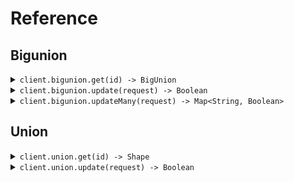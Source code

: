 # Reference
## Bigunion
<details><summary><code>client.bigunion.get(id) -> BigUnion</code></summary>
<dl>
<dd>

#### 🔌 Usage

<dl>
<dd>

<dl>
<dd>

```java
client.bigunion().get("id");
```
</dd>
</dl>
</dd>
</dl>

#### ⚙️ Parameters

<dl>
<dd>

<dl>
<dd>

**id:** `String` 
    
</dd>
</dl>
</dd>
</dl>


</dd>
</dl>
</details>

<details><summary><code>client.bigunion.update(request) -> Boolean</code></summary>
<dl>
<dd>

#### 🔌 Usage

<dl>
<dd>

<dl>
<dd>

```java
client.bigunion().update(
    BigUnion.normalSweet(
        NormalSweet
            .builder()
            .value("value")
            .build()
    )
);
```
</dd>
</dl>
</dd>
</dl>

#### ⚙️ Parameters

<dl>
<dd>

<dl>
<dd>

**request:** `BigUnion` 
    
</dd>
</dl>
</dd>
</dl>


</dd>
</dl>
</details>

<details><summary><code>client.bigunion.updateMany(request) -> Map&lt;String, Boolean&gt;</code></summary>
<dl>
<dd>

#### 🔌 Usage

<dl>
<dd>

<dl>
<dd>

```java
client.bigunion().updateMany(
    Arrays.asList(
        BigUnion.normalSweet(
            NormalSweet
                .builder()
                .value("value")
                .build()
        ),
        BigUnion.normalSweet(
            NormalSweet
                .builder()
                .value("value")
                .build()
        )
    )
);
```
</dd>
</dl>
</dd>
</dl>

#### ⚙️ Parameters

<dl>
<dd>

<dl>
<dd>

**request:** `List<BigUnion>` 
    
</dd>
</dl>
</dd>
</dl>


</dd>
</dl>
</details>

## Union
<details><summary><code>client.union.get(id) -> Shape</code></summary>
<dl>
<dd>

#### 🔌 Usage

<dl>
<dd>

<dl>
<dd>

```java
client.bigunion().get("id");
```
</dd>
</dl>
</dd>
</dl>

#### ⚙️ Parameters

<dl>
<dd>

<dl>
<dd>

**id:** `String` 
    
</dd>
</dl>
</dd>
</dl>


</dd>
</dl>
</details>

<details><summary><code>client.union.update(request) -> Boolean</code></summary>
<dl>
<dd>

#### 🔌 Usage

<dl>
<dd>

<dl>
<dd>

```java
client.union().update(
    Shape.circle(
        Circle
            .builder()
            .radius(1.1)
            .build()
    )
);
```
</dd>
</dl>
</dd>
</dl>

#### ⚙️ Parameters

<dl>
<dd>

<dl>
<dd>

**request:** `Shape` 
    
</dd>
</dl>
</dd>
</dl>


</dd>
</dl>
</details>

